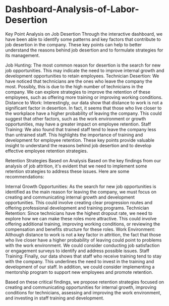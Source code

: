 # Dashboard-Analysis-of-Labor-Desertion

Key Point Analysis on Job Desertion
Through the interactive dashboard, we have been able to identify some patterns and key factors that contribute to job desertion in the company. These key points can help to better understand the reasons behind job desertion and to formulate strategies for its management.

Job Hunting: The most common reason for desertion is the search for new job opportunities. This may indicate the need to improve internal growth and development opportunities to retain employees.
Technician Desertion: We have noticed that technicians are the ones who leave the company the most. Possibly, this is due to the high number of technicians in the company. We can explore strategies to improve the retention of these employees, such as offering more training or improving working conditions.
Distance to Work: Interestingly, our data show that distance to work is not a significant factor in desertion. In fact, it seems that those who live closer to the workplace have a higher probability of leaving the company. This could suggest that other factors, such as the work environment or growth opportunities, may have a greater impact on employee retention.
Staff Training: We also found that trained staff tend to leave the company less than untrained staff. This highlights the importance of training and development for employee retention.
These key points provide valuable insight to understand the reasons behind job desertion and to develop effective employee retention strategies.

Retention Strategies Based on Analysis
Based on the key findings from our analysis of job attrition, it's evident that we need to implement some retention strategies to address these issues. Here are some recommendations:

Internal Growth Opportunities: As the search for new job opportunities is identified as the main reason for leaving the company, we must focus on creating and communicating internal growth and development opportunities. This could involve creating clear progression routes and offering professional development and training programs.
Technician Retention: Since technicians have the highest dropout rate, we need to explore how we can make these roles more attractive. This could involve offering additional training, improving working conditions, or reviewing the compensation and benefits structure for these roles.
Work Environment: Although distance to work is not a key factor in attrition, the fact that those who live closer have a higher probability of leaving could point to problems with the work environment. We could consider conducting job satisfaction or engagement surveys to identify and address possible issues.
Staff Training: Finally, our data shows that staff who receive training tend to stay with the company. This underlines the need to invest in the training and development of our staff. In addition, we could consider implementing a mentorship program to support new employees and promote retention.

Based on these critical findings, we propose retention strategies focused on creating and communicating opportunities for internal growth, improving conditions for technicians, assessing and improving the work environment, and investing in staff training and development.
